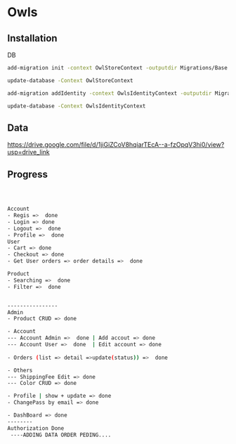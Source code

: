 # Owls






## Installation

DB

```bash
add-migration init -context OwlStoreContext -outputdir Migrations/Base	

update-database -Context OwlStoreContext

add-migration addIdentity -context OwlsIdentityContext -outputdir Migrations/Identity

update-database -Context OwlsIdentityContext
```
    
## Data

https://drive.google.com/file/d/1jiGiZCoV8hqiarTEcA--a-fzOpqV3hi0/view?usp=drive_link

## Progress
```bash



Account 
- Regis =>  done
- Login => done
- Logout =>  done
- Profile =>  done
User
- Cart => done
- Checkout => done
- Get User orders => order details =>  done

Product
- Searching =>  done
- Filter =>  done


----------------
Admin
- Product CRUD => done

- Account 
--- Account Admin =>  done | Add accout => done
--- Account User =>  done  | Edit account => done
	
- Orders (list => detail =>update(status)) =>  done

- Others
--- ShippingFee Edit => done
--- Color CRUD => done

- Profile | show + update => done
- ChangePass by email => done

- DashBoard => done
--------
Authorization Done
 ----ADDING DATA ORDER PEDING....
```
